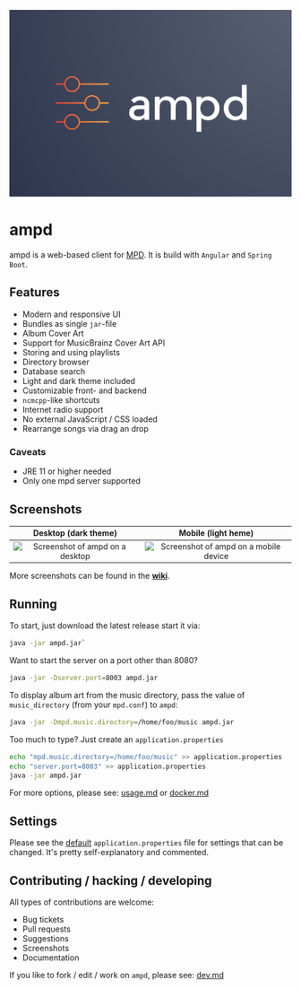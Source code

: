 ![Logo of ampd](.github/ampd-logo.png)

# ampd

ampd is a web-based client for [MPD](https://www.musicpd.org/). It is build with `Angular` and
`Spring Boot`.

## Features

* Modern and responsive UI
* Bundles as single `jar`-file
* Album Cover Art
* Support for MusicBrainz Cover Art API
* Storing and using playlists
* Directory browser
* Database search
* Light and dark theme included
* Customizable front- and backend
* `ncmcpp`-like shortcuts
* Internet radio support
* No external JavaScript / CSS loaded
* Rearrange songs via drag an drop

### Caveats

* JRE 11 or higher needed
* Only one mpd server supported

## Screenshots

Desktop (dark theme)             |  Mobile (light heme)
:-------------------------:|:-------------------------:
![Screenshot of ampd on a desktop](.github/desktop.png)  | ![Screenshot of ampd on a mobile device](.github/mobile.png)

More screenshots can be found in the [**wiki**](https://github.com/rain0r/ampd/wiki/Screenshots).

## Running

To start, just download the latest release start it via: 

```sh
java -jar ampd.jar`
```

Want to start the server on a port other than 8080?

```sh
java -jar -Dserver.port=8003 ampd.jar
```

To display album art from the music directory, pass the value of `music_directory` (from your `mpd.conf`) to `ampd`:

```sh
java -jar -Dmpd.music.directory=/home/foo/music ampd.jar
```

Too much to type? Just create an `application.properties`

```sh
echo "mpd.music.directory=/home/foo/music" >> application.properties
echo "server.port=8003" >> application.properties
java -jar ampd.jar
```

For more options, please see: [usage.md](docs/usage.md) or [docker.md](docs/docker.md)

## Settings

Please see the
[default](https://github.com/rain0r/ampd/blob/master/src/main/resources/application.properties)
`application.properties` file for settings that can be changed. It's pretty self-explanatory and commented.

## Contributing / hacking / developing

All types of contributions are welcome:

* Bug tickets
* Pull requests
* Suggestions
* Screenshots
* Documentation

If you like to fork / edit / work on `ampd`, please see: [dev.md](docs/dev.md)
